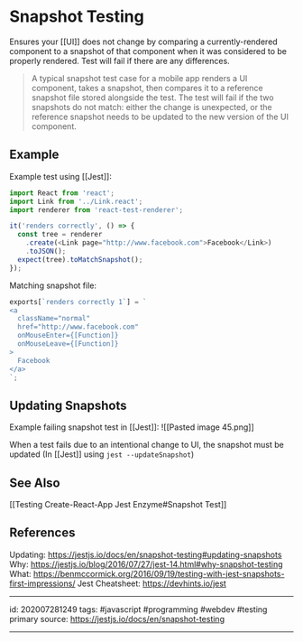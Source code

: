 # Snapshot Testing
Ensures your [[UI]] does not change by comparing a currently-rendered component to a snapshot of that component when it was considered to be properly rendered. Test will fail if there are any differences.

> A typical snapshot test case for a mobile app renders a UI component, takes a snapshot, then compares it to a reference snapshot file stored alongside the test. The test will fail if the two snapshots do not match: either the change is unexpected, or the reference snapshot needs to be updated to the new version of the UI component.

## Example
Example test using [[Jest]]:
```js
import React from 'react';
import Link from '../Link.react';
import renderer from 'react-test-renderer';

it('renders correctly', () => {
  const tree = renderer
    .create(<Link page="http://www.facebook.com">Facebook</Link>)
    .toJSON();
  expect(tree).toMatchSnapshot();
});
```
Matching snapshot file:
```js
exports[`renders correctly 1`] = `
<a
  className="normal"
  href="http://www.facebook.com"
  onMouseEnter={[Function]}
  onMouseLeave={[Function]}
>
  Facebook
</a>
`;
```

## Updating Snapshots
Example failing snapshot test in [[Jest]]:
![[Pasted image 45.png]]

When a test fails due to an intentional change to UI, the snapshot must be updated (In [[Jest]] using `jest --updateSnapshot`)

## See Also
[[Testing Create-React-App Jest Enzyme#Snapshot Test]]

## References
Updating: https://jestjs.io/docs/en/snapshot-testing#updating-snapshots
Why: https://jestjs.io/blog/2016/07/27/jest-14.html#why-snapshot-testing
What: https://benmccormick.org/2016/09/19/testing-with-jest-snapshots-first-impressions/
Jest Cheatsheet: https://devhints.io/jest

---

id: 202007281249
tags: #javascript #programming #webdev #testing
primary source: https://jestjs.io/docs/en/snapshot-testing

---